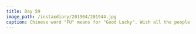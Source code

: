 ```yaml
---
title: Day 59
image_path: /instaxdiary/201904/201944.jpg
caption: Chinese word "FU" means for "Good Lucky". Wish all the people that suffered #coronavirus  will healthy and safe.
---
```


